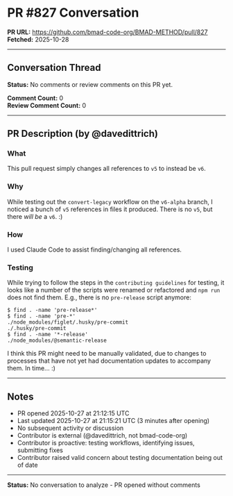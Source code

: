 # PR #827 Conversation

**PR URL:** https://github.com/bmad-code-org/BMAD-METHOD/pull/827  
**Fetched:** 2025-10-28

---

## Conversation Thread

**Status:** No comments or review comments on this PR yet.

**Comment Count:** 0  
**Review Comment Count:** 0

---

## PR Description (by @davedittrich)

### What

This pull request simply changes all references to `v5` to instead be `v6`.

### Why

While testing out the `convert-legacy` workflow on the `v6-alpha` branch, I noticed a bunch of `v5` references in files it produced. There is no `v5`, but there _will be_ a `v6`. :)

### How

I used Claude Code to assist finding/changing all references.

### Testing

While trying to follow the steps in the `contributing guidelines` for testing, it looks like a number of the scripts were renamed or refactored and `npm run` does not find them. E.g., there is no `pre-release` script anymore:

```
$ find . -name 'pre-release*'
$ find . -name 'pre-*'
./node_modules/figlet/.husky/pre-commit
./.husky/pre-commit
$ find . -name '*-release'
./node_modules/@semantic-release
```

I think this PR might need to be manually validated, due to changes to processes that have not yet had documentation updates to accompany them. In time... :)

---

## Notes

- PR opened 2025-10-27 at 21:12:15 UTC
- Last updated 2025-10-27 at 21:15:21 UTC (3 minutes after opening)
- No subsequent activity or discussion
- Contributor is external (@davedittrich, not bmad-code-org)
- Contributor is proactive: testing workflows, identifying issues, submitting fixes
- Contributor raised valid concern about testing documentation being out of date

---

**Status:** No conversation to analyze - PR opened without comments
